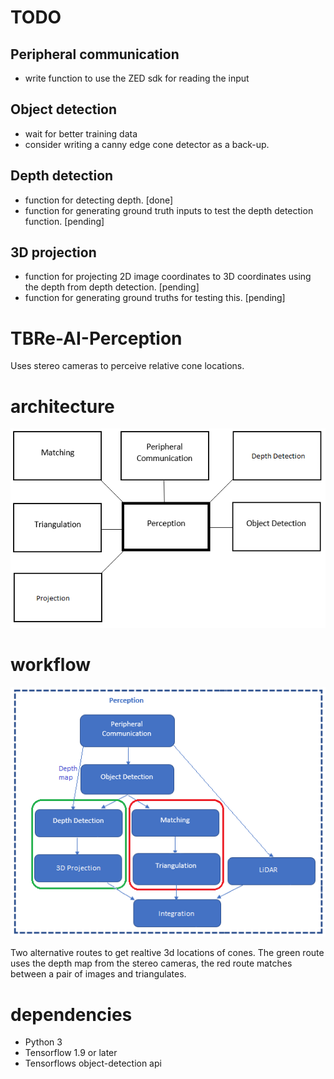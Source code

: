 # TODO
## Peripheral communication
* write function to use the ZED sdk for reading the input 
## Object detection
* wait for better training data
* consider writing a canny edge cone detector as a back-up.
## Depth detection
* function for detecting depth. \[done\]
* function for generating ground truth inputs to test the depth detection function. \[pending\]
## 3D projection
* function for projecting 2D image coordinates to 3D coordinates using the depth from depth detection. \[pending\]
* function for generating ground truths for testing this. \[pending\]

# TBRe-AI-Perception
Uses stereo cameras to perceive relative cone locations.

# architecture
![alt text](https://github.com/Joe-Withers/TBRe-AI-Perception/blob/master/architecture.PNG)

# workflow
![alt text](https://github.com/Joe-Withers/TBRe-AI-Perception/blob/master/workflow.PNG)

Two alternative routes to get realtive 3d locations of cones. The green route uses the depth map from the stereo cameras, the red route matches between a pair of images and triangulates.

# dependencies
* Python 3
* Tensorflow 1.9 or later
* Tensorflows object-detection api

